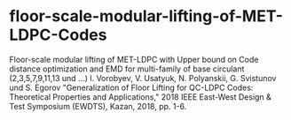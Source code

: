 # floor-scale-modular-lifting-of-MET-LDPC-Codes
Floor-scale modular lifting of MET-LDPC with Upper bound on Code distance optimization and EMD for multi-family of base circulant (2,3,5,7,9,11,13 und ...)
I. Vorobyev, V. Usatyuk, N. Polyanskii, G. Svistunov und S. Egorov "Generalization of Floor Lifting for QC-LDPC Codes: Theoretical Properties and Applications," 2018 IEEE East-West Design & Test Symposium (EWDTS), Kazan, 2018, pp. 1-6.
